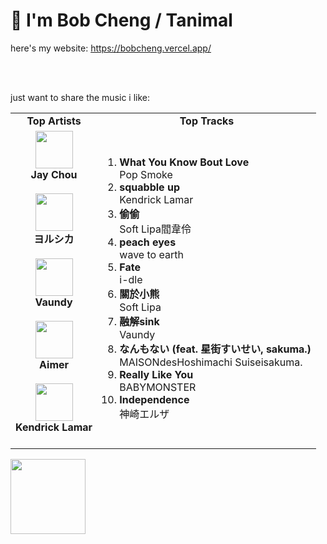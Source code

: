 # 👋 I'm Bob Cheng / Tanimal
here's my website: https://bobcheng.vercel.app/

<br/>
<br/>

just want to share the music i like:  
<table>
  <tr>
    <td align="center"><strong>Top Artists</strong></td>
    <td align="center"><strong>Top Tracks</strong></td>
  </tr>
  <tr>
    <td align="center" id="top-artist"><div><img width='60px' src='https://i.scdn.co/image/ab6761610000e5eb02b3aa55ba238b2ceafb09da'><br><strong>Jay Chou</strong></div><br>
<div><img width='60px' src='https://i.scdn.co/image/ab6761610000e5ebe62cff9c6018ae5616b01eab'><br><strong>ヨルシカ</strong></div><br>
<div><img width='60px' src='https://i.scdn.co/image/ab6761610000e5ebf6be169899c276073de46a1b'><br><strong>Vaundy</strong></div><br>
<div><img width='60px' src='https://i.scdn.co/image/ab6761610000e5eb7e58b86655f447e0ef0278b8'><br><strong>Aimer</strong></div><br>
<div><img width='60px' src='https://i.scdn.co/image/ab6761610000e5eb39ba6dcd4355c03de0b50918'><br><strong>Kendrick Lamar</strong></div><br>
</td>
   <td id="top-track"><ol>
<li><div><strong>What You Know Bout Love</strong></div>
<div>Pop Smoke</div></li>
<li><div><strong>squabble up</strong></div>
<div>Kendrick Lamar</div></li>
<li><div><strong>偷偷</strong></div>
<div>Soft Lipa閻韋伶</div></li>
<li><div><strong>peach eyes</strong></div>
<div>wave to earth</div></li>
<li><div><strong>Fate</strong></div>
<div>i-dle</div></li>
<li><div><strong>關於小熊</strong></div>
<div>Soft Lipa</div></li>
<li><div><strong>融解sink</strong></div>
<div>Vaundy</div></li>
<li><div><strong>なんもない (feat. 星街すいせい, sakuma.)</strong></div>
<div>MAISONdesHoshimachi Suiseisakuma.</div></li>
<li><div><strong>Really Like You</strong></div>
<div>BABYMONSTER</div></li>
<li><div><strong>Independence</strong></div>
<div>神崎エルザ</div></li>
</ol></td>
  </tr>
</table>
<a href="https://open.spotify.com/">
  <img width="120px" src="https://github.com/Tanimal19/Tanimal19/blob/bf0a3a19f66ada166be4661cd923271218886fa4/icon/Spotify_Logo_CMYK_Green.png">
</a>

<!---
Tanimal19/Tanimal19 is a ✨ special ✨ repository because its `README.md` (this file) appears on your GitHub profile.
You can click the Preview link to take a look at your changes.
--->
